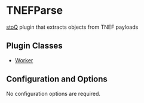 # TNEFParse

[stoQ](https://stoq-framework.readthedocs.io/en/v2/index.html) plugin that extracts objects from TNEF payloads

## Plugin Classes

- [Worker](https://stoq-framework.readthedocs.io/en/v2/dev/workers.html)

## Configuration and Options

No configuration options are required.
